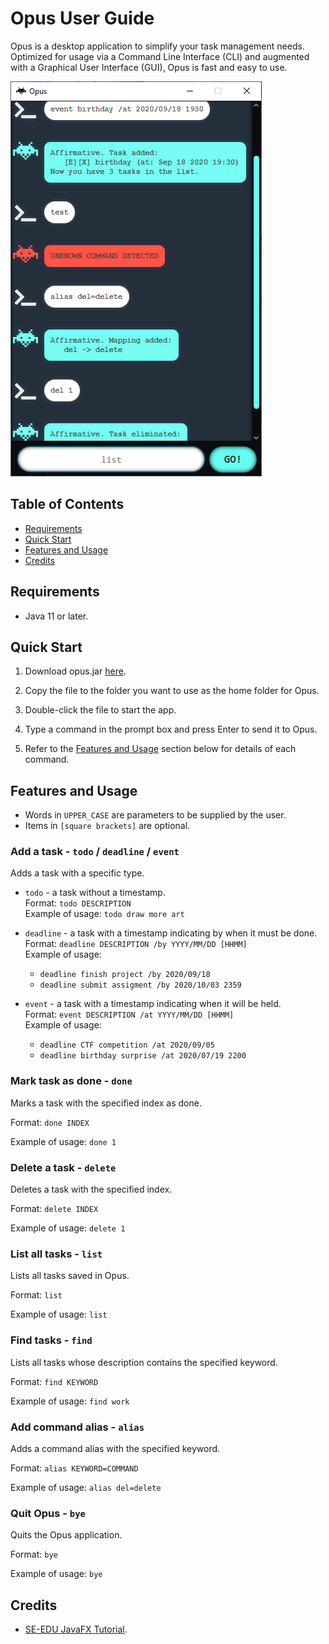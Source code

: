 # Opus User Guide

Opus is a desktop application to simplify your task management needs.
Optimized for usage via a Command Line Interface (CLI) and augmented with a Graphical User Interface (GUI), 
Opus is fast and easy to use.

![Product Screenshot](Ui.png)

## Table of Contents
- [Requirements](#requirements)
- [Quick Start](#quick-start)
- [Features and Usage](#features-and-usage)
- [Credits](#credits)

## Requirements

- Java 11 or later.

## Quick Start

1. Download opus.jar [here](https://github.com/justintzuriel/ip/releases/tag/A-Release).
 
2. Copy the file to the folder you want to use as the home folder for Opus.
 
3. Double-click the file to start the app.
 
4. Type a command in the prompt box and press Enter to send it to Opus.
 
5. Refer to the [Features and Usage](#features-and-usage) section below for details of each command.

## Features and Usage

- Words in `UPPER_CASE` are parameters to be supplied by the user.
- Items in `[square brackets]` are optional.

### Add a task - `todo` / `deadline` / `event`

Adds a task with a specific type.

- `todo` - a task without a timestamp. <br>
    Format: `todo DESCRIPTION` <br>
    Example of usage: `todo draw more art`

- `deadline` - a task with a timestamp indicating by when it must be done. <br>
    Format: `deadline DESCRIPTION /by YYYY/MM/DD [HHMM]` <br>
    Example of usage: <br>
    - `deadline finish project /by 2020/09/18`
    - `deadline submit assigment /by 2020/10/03 2359`
- `event` - a task with a timestamp indicating when it will be held. <br>
    Format: `event DESCRIPTION /at YYYY/MM/DD [HHMM]` <br>
    Example of usage: <br>
    - `deadline CTF competition /at 2020/09/05`
    - `deadline birthday surprise /at 2020/07/19 2200`

### Mark task as done - `done`

Marks a task with the specified index as done.

Format: `done INDEX`

Example of usage: `done 1`

### Delete a task - `delete`

Deletes a task with the specified index.

Format: `delete INDEX`

Example of usage: `delete 1`

### List all tasks - `list`

Lists all tasks saved in Opus.

Format: `list`

Example of usage: `list`

### Find tasks - `find`

Lists all tasks whose description contains the specified keyword.

Format: `find KEYWORD`

Example of usage: `find work`

### Add command alias - `alias`

Adds a command alias with the specified keyword.

Format: `alias KEYWORD=COMMAND`

Example of usage: `alias del=delete`

### Quit Opus - `bye`

Quits the Opus application.

Format: `bye`

Example of usage: `bye`

## Credits

- [SE-EDU JavaFX Tutorial](https://se-education.org/guides/tutorials/javaFx.html).